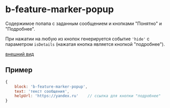 # b-feature-marker-popup

Содержимое попапа с заданным сообщением и кнопками "Понятно" и "Подробнее".

При нажатии на любую из кнопок генерируется событие `'hide'` c параметром `isDetails` (нажатая кнопка является кнопкой "подробнее"). 

[внешний вид](https://jing.yandex-team.ru/files/dima117a/Redaktirovanie_gruppy_objyavlenii_2017-11-23_13-25-18.png)

## Пример

```js
{
    block: 'b-feature-marker-popup',
    text: 'текст сообщения',
    helpUrl: 'https://yandex.ru'    // ссылка для кнопки "подробнее"
}
```
